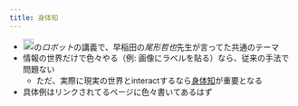 ```yaml
---
title: 身体知
---
```


* <img src='https://scrapbox.io/api/pages/blu3mo-public/情報科学の達人/icon' alt='情報科学の達人.icon' height="19.5"/>の*ロボット*の講義で、早稲田の*尾形哲也*先生が言ってた共通のテーマ
* 情報の世界だけで色々やる（例: 画像にラベルを貼る）なら、従来の手法で問題ない
  * ただ、実際に現実の世界とinteractするなら[身体知](%E8%BA%AB%E4%BD%93%E7%9F%A5.md)が重要となる
* 具体例はリンクされてるページに色々書いてあるはず
